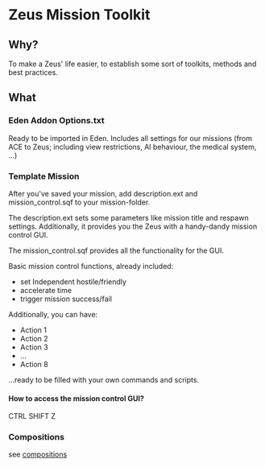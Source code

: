 # Zeus Mission Toolkit

## Why?

To make a Zeus' life easier, to establish some sort of toolkits, methods and best practices.

## What

### Eden Addon Options.txt

Ready to be imported in Eden. Includes all settings for our missions (from ACE to Zeus; including view restrictions, AI behaviour, the medical system, ...)

### Template Mission

After you've saved your mission, add description.ext and mission_control.sqf to your mission-folder.

The description.ext sets some parameters like mission title and respawn settings. Additionally, it provides you the Zeus with a handy-dandy mission control GUI.

The mission_control.sqf provides all the functionality for the GUI.

Basic mission control functions, already included:
* set Independent hostile/friendly
* accelerate time
* trigger mission success/fail

Additionally, you can have:

* Action 1
* Action 2
* Action 3
* ...
* Action 8

...ready to be filled with your own commands and scripts.

#### How to access the mission control GUI?

CTRL SHIFT Z

### Compositions

see [compositions](compositions/)
